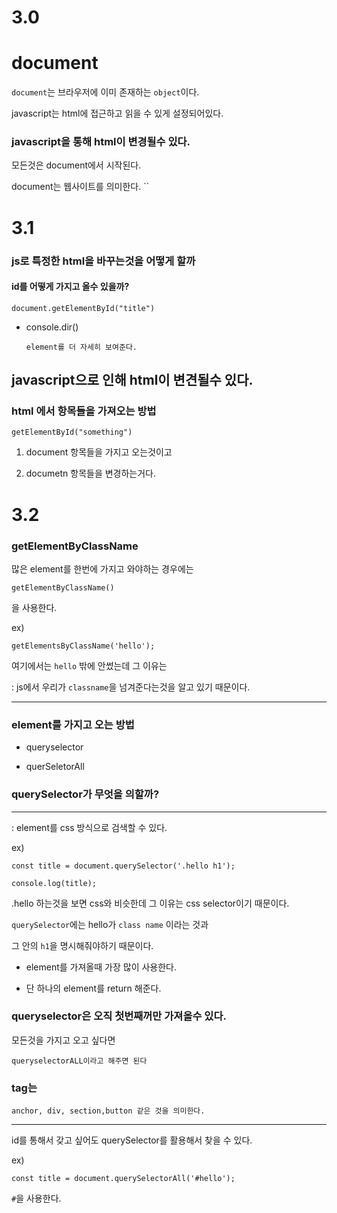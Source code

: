 # 3.0

# document

`document`는 브라우저에 이미 존재하는 `object`이다.

javascript는 html에 접근하고 읽을 수 있게 설정되어있다.

### javascript을 통해 html이 변경될수 있다.

모든것은 document에서 시작된다.

document는 웹사이트를 의미한다.
``

# 3.1

### js로 특정한 html을 바꾸는것을 어떻게 할까

#### id를 어떻게 가지고 올수 있을까?

    document.getElementById("title")

- console.dir()

      element를 더 자세히 보여준다.

## javascript으로 인해 html이 변견될수 있다.

### html 에서 항목들을 가져오는 방법

    getElementById("something")

1. document 항목들을 가지고 오는것이고

2. documetn 항목들을 변경하는거다.

# 3.2

### getElementByClassName

많은 element를 한번에 가지고 와야하는 경우에는

    getElementByClassName()

을 사용한다.

ex)

    getElementsByClassName('hello');

여기에서는 `hello` 밖에 안썼는데 그 이유는

: js에서 우리가 `classname`을 넘겨준다는것을 알고 있기 때문이다.

---

### element를 가지고 오는 방법

- queryselector

* querSeletorAll

### querySelector가 무엇을 의할까?

---

: element를 css 방식으로 검색할 수 있다.

ex)

    const title = document.querySelector('.hello h1');

    console.log(title);

.hello 하는것을 보면 css와 비슷한데 그 이유는 css selector이기 때문이다.

`querySelector`에는
hello가 `class name` 이라는 것과

그 안의 `h1`을 명시해줘야하기 때문이다.

- element를 가져올때 가장 많이 사용한다.

- 단 하나의 element를 return 해준다.

### queryselector은 오직 첫번째꺼만 가져올수 있다.

모든것을 가지고 오고 싶다면

    queryselectorALL이라고 해주면 된다

### tag는

    anchor, div, section,button 같은 것을 의미한다.

---

id를 통해서 갖고 싶어도 querySelector를 활용해서 찾을 수 있다.

ex)

    const title = document.querySelectorAll('#hello');

`#`을 사용한다.
